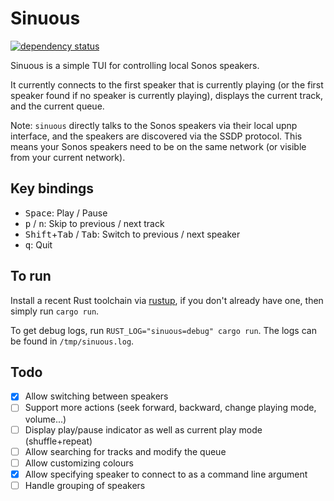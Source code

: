# Sinuous
[![dependency status](https://deps.rs/repo/github/abusch/sinuous/status.svg)](https://deps.rs/repo/github/abusch/sinuous)

Sinuous is a simple TUI for controlling local Sonos speakers.

It currently connects to the first speaker that is currently playing (or the first speaker found if no speaker is currently playing), displays the current track, and the current queue.

Note: `sinuous` directly talks to the Sonos speakers via their local upnp interface, and the speakers are discovered via the SSDP protocol. This means your Sonos speakers need to be on the same network (or visible from your current network).

## Key bindings
- <kbd>Space</kbd>: Play / Pause
- <kbd>p</kbd> / <kbd>n</kbd>: Skip to previous / next track
- <kbd>Shift</kbd>+<kbd>Tab</kbd> / <kbd>Tab</kbd>: Switch to previous / next speaker
- <kbd>q</kbd>: Quit

## To run
Install a recent Rust toolchain via [rustup](https://rustup.rs), if you don't already have one, then simply run `cargo run`.

To get debug logs, run `RUST_LOG="sinuous=debug" cargo run`. The logs can be found in `/tmp/sinuous.log`.

## Todo
- [x] Allow switching between speakers
- [ ] Support more actions (seek forward, backward, change playing mode, volume...)
- [ ] Display play/pause indicator as well as current play mode (shuffle+repeat)
- [ ] Allow searching for tracks and modify the queue
- [ ] Allow customizing colours
- [x] Allow specifying speaker to connect to as a command line argument
- [ ] Handle grouping of speakers
